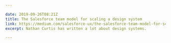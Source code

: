 ```yaml
---

date: 2019-09-26T08:21Z
title: The Salesforce team model for scaling a design system
link: https://medium.com/salesforce-ux/the-salesforce-team-model-for-scaling-a-design-system-d89c2a2d404b
excerpt: Nathan Curtis has written a lot about design systems.

---
```

